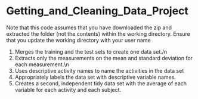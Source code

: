# Getting_and_Cleaning_Data_Project

Note that this code assumes that you have downloaded the zip and extracted the folder (not the contents) within the working directory.
Ensure that you update the working directory with your user name



  1. Merges the training and the test sets to create one data set./n
  2. Extracts only the measurements on the mean and standard deviation for each measurement.\n
  3. Uses descriptive activity names to name the activities in the data set
  4. Appropriately labels the data set with descriptive variable names.
  5. Creates a second, independent tidy data set with the average of each variable for each activity and each subject.
